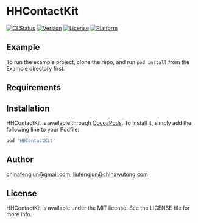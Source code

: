 # HHContactKit

[![CI Status](https://img.shields.io/travis/chinafengjun@gmail.com/HHContactKit.svg?style=flat)](https://travis-ci.org/chinafengjun@gmail.com/HHContactKit)
[![Version](https://img.shields.io/cocoapods/v/HHContactKit.svg?style=flat)](https://cocoapods.org/pods/HHContactKit)
[![License](https://img.shields.io/cocoapods/l/HHContactKit.svg?style=flat)](https://cocoapods.org/pods/HHContactKit)
[![Platform](https://img.shields.io/cocoapods/p/HHContactKit.svg?style=flat)](https://cocoapods.org/pods/HHContactKit)

## Example

To run the example project, clone the repo, and run `pod install` from the Example directory first.

## Requirements

## Installation

HHContactKit is available through [CocoaPods](https://cocoapods.org). To install
it, simply add the following line to your Podfile:

```ruby
pod 'HHContactKit'
```

## Author

chinafengjun@gmail.com, liufengjun@chinawutong.com

## License

HHContactKit is available under the MIT license. See the LICENSE file for more info.
